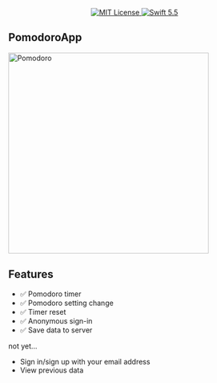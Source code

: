 <p align="center">
    <a href="LICENSE">
        <img src="https://img.shields.io/badge/license-MIT-brightgreen.svg" alt="MIT License">
    </a>
    <a href="https://swift.org">
        <img src="https://img.shields.io/badge/swift-5.5-brightgreen.svg" alt="Swift 5.5">
    </a>
</p>


## PomodoroApp

<img width="400" alt="Pomodoro" src="https://user-images.githubusercontent.com/20992687/166133237-be25bd4f-58c9-4f8f-a1ce-3cfa20299316.png">

## Features

* ✅ Pomodoro timer
* ✅ Pomodoro setting change
* ✅ Timer reset
* ✅ Anonymous sign-in
* ✅ Save data to server

not yet...

* Sign in/sign up with your email address
* View previous data
